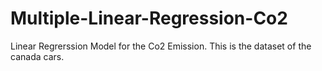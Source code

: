 # Multiple-Linear-Regression-Co2
Linear Regrerssion Model for the Co2 Emission. This is the dataset of the canada cars.
